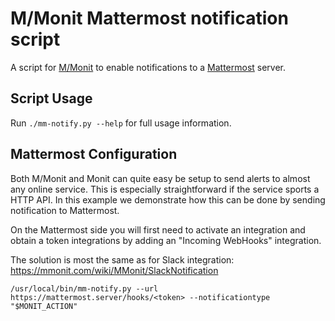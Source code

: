 M/Monit Mattermost notification script
======================================

A script for [M/Monit](https://mmonit.com/) to enable notifications to a [Mattermost](http://www.mattermost.org/) server.

## Script Usage

Run `./mm-notify.py --help` for full usage information.

## Mattermost Configuration

Both M/Monit and Monit can quite easy be setup to send alerts to almost any online service. This is especially straightforward if the service sports a HTTP API. In this example we demonstrate how this can be done by sending notification to Mattermost.

On the Mattermost side you will first need to activate an integration and obtain a token integrations by adding an "Incoming WebHooks" integration. 

The solution is most the same as for Slack integration: https://mmonit.com/wiki/MMonit/SlackNotification

```
/usr/local/bin/mm-notify.py --url https://mattermost.server/hooks/<token> --notificationtype "$MONIT_ACTION"
```
